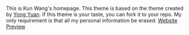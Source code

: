 This is Kun Wang's homepage. This theme is based on the theme created by [Yong Yuan](https://github.com/willard-yuan). If this theme is your taste, you can fork it to your repo. My only requirement is that all my personal information be erased.
[Website Preview](http://kun-wang.github.io/)
